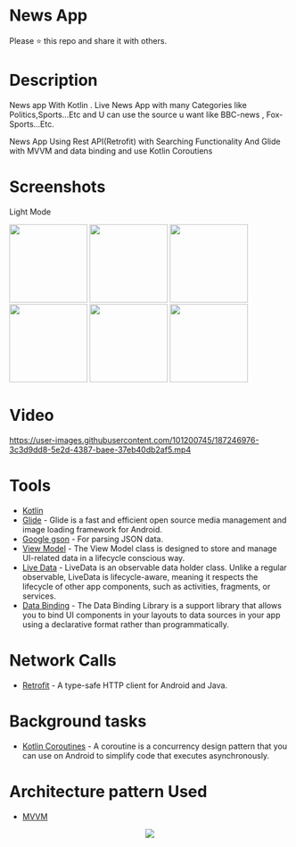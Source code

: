 # News App

Please ⭐️ this repo and share it with others.


# Description
News app With Kotlin . Live News App with many Categories like Politics,Sports...Etc and U can use the source u want like BBC-news , Fox-Sports...Etc.

News App Using Rest API(Retrofit) with Searching Functionality And Glide with MVVM and data binding and use Kotlin Coroutiens
# Screenshots
Light Mode

<div>
  <img src="https://user-images.githubusercontent.com/101200745/187248426-23e7367b-a044-4009-8fe3-df63f31243a5.png"  width="140">
  <img src="https://user-images.githubusercontent.com/101200745/187242169-f8bda5d1-10c4-4b48-85ed-a2dff0f4b45f.png"  width="140">
  <img src="https://user-images.githubusercontent.com/101200745/187242183-5d98fd78-609e-4d13-8148-ddc3071a3120.png"  width="140">
  <img src="https://user-images.githubusercontent.com/101200745/187242384-6acbe916-42ac-4ca9-8fcd-0df060bb0422.png"  width="140">
  <img src="https://user-images.githubusercontent.com/101200745/187242258-a0f2cb92-c0a1-44b1-9c1c-340fff399346.png"  width="140">
  <img src="https://user-images.githubusercontent.com/101200745/187242334-0a843535-20b3-4083-9976-e1c39d3f3fc4.png"  width="140">
</div>

# Video
https://user-images.githubusercontent.com/101200745/187246976-3c3d9dd8-5e2d-4387-baee-37eb40db2af5.mp4


# Tools
* [Kotlin](https://kotlinlang.org/) 
* [Glide](https://github.com/bumptech/glide) - Glide is a fast and efficient open source media management and image loading framework for Android.
* [Google gson](https://github.com/google/gson) - For parsing JSON data.
* [View Model](https://bit.ly/3e43P79) - The View Model class is designed to store and manage UI-related data in a lifecycle conscious way.
* [Live Data](https://bit.ly/3KuahQR) - LiveData is an observable data holder class. Unlike a regular observable, LiveData is lifecycle-aware, meaning it respects the lifecycle of other app components, such as activities, fragments, or services.
* [Data Binding](https://bit.ly/3PVsjNc) - The Data Binding Library is a support library that allows you to bind UI components in your layouts to data sources in your app using a declarative format rather than programmatically.

# Network Calls
* [Retrofit](https://square.github.io/retrofit/) - A type-safe HTTP client for Android and Java.

# Background tasks
* [Kotlin Coroutines](https://bit.ly/3Kq3ec3) - A coroutine is a concurrency design pattern that you can use on Android to simplify code that executes asynchronously.

# Architecture pattern Used
* [MVVM](https://developer.android.com/jetpack/guide)

<p align="center">

<img src="https://user-images.githubusercontent.com/86564639/166422026-4a5f4f9b-44b6-44c7-b4c6-852be532b41f.png">
</p>

